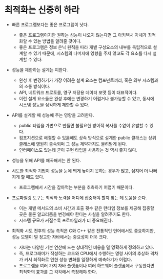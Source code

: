 # 최적화는 신중히 하라

* 빠른 프로그램보다는 좋은 프로그램이 낫다.
  * 좋은 프로그램이지만 원하는 성능이 나오지 않는다면 그 아키텍처 자체가 최적화할 수 있는 방법을 알려줄 것이다.
  * 좋은 프로그램은 정보 은닉 원칙을 따라 개별 구성요소의 내부를 독립적으로 설계할 수 있기 때문에, 시스템의 나머지에 영향을 주지 않고도 각 요소를 다시 설계할 수 있다.
  
* 성능을 제한하는 설계는 피한다.
  * 완성 후 변경하기가 가장 어려운 설계 요소는 컴포넌트끼리, 혹은 외부 시스템과의 소통 방식이다.
  * API, 네트워크 프로토콜, 영구 저장용 데이터 포맷 등이 대표적이다.
  * 이런 설계 요소들은 완성 후에는 변경하기 어렵거나 불가능할 수 있고, 동시에 시스템 성능을 심각하게 제한할 수 있다.
  
* API를 설계할 때 성능에 주는 영향을 고려한다.
  * public 타입을 가변으로 만들면 불필요한 방어적 복사를 수없이 유발할 수 있다.
  * 컴포지션으로 해결할 수 있음에도 상속 방식으로 설계한 public 클래스는 상위 클래스에 영원히 종속되며 그 성능 제약까지도 물려받게 된다.
  * 인터페이스도 있는데 굳이 구현 타입을 사용하는 것 역시 좋지 않다.
  
* 성능을 위해 API를 왜곡해서는 안 된다.

* 시도한 최적화 기법이 성능을 눈에 띄게 높이지 못하는 경우가 많고, 심지어 더 나빠지게 할 때도 있다.
  * 프로그램에서 시간을 잡아먹는 부분을 추측하기 어렵기 때문이다.
  
* 프로파일링 도구는 최적화 노력을 어디에 집중해야 할지 찾는 데 도움을 준다.
  * 이는 개별 메서드의 소비 시간과 호출 횟수 같은 런타임 정보를 제공해 집중할 곳은 물론 알고리즘을 변경해야 한다는 사실을 알려주기도 한다.
  * 시스템 규모가 커질수록 프로파일러가 더 중요해진다.
  
* 최적화 시도 전후의 성능 측적은 C와 C++ 같은 전통적인 언어에서도 중요하지만, 성능 모델이 덜 정교한 자바에서는 중요성이 더욱 크다.
  * 자바는 다양한 기본 연산에 드는 상대적인 비용을 덜 명확하게 정의하고 있다.
  * 즉, 프로그래머가 작성하는 코드와 CPU에서 수행하는 명령 사이의 추상화 격차가 커서 최적화로 인한 성능 변화를 일정하게 예측하기가 어렵다.
  * 프로그램을 여러 가지 자바 플랫폼이나 여러 하드웨어 플랫폼에서 구동한다면 최적화의 효과를 그 각각에서 측정해야 한다.